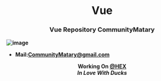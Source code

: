 <h1 align="center">
    Vue
</h1>
    
<div align="center">
    <h3> <strong> Vue Repository CommunityMatary</h3>
</div>


![image](https://user-images.githubusercontent.com/92306660/164239568-7d4ea661-e90b-43d5-969e-5c2feef4e889.png)
 - Mail:CommunityMatary@gmail.com
    
    
<div align="center">
    <b> Working On <a href="https://github.com/CMTCLAN">@HEX</a></br><em> In Love With Ducks </em> </b>
</div>
 

